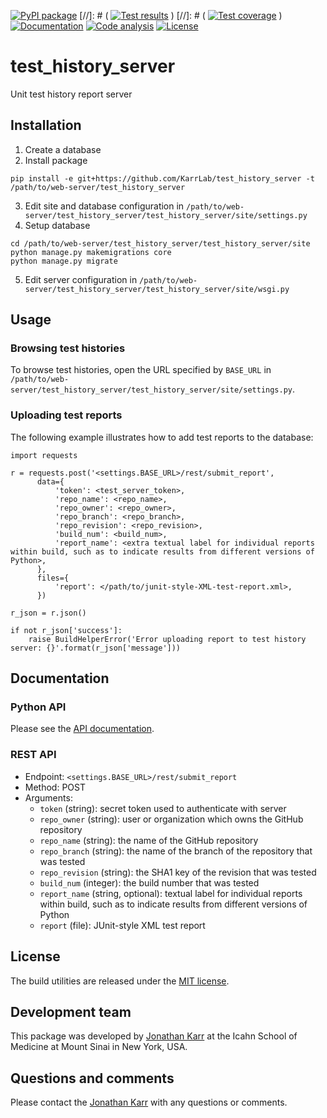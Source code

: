 [![PyPI package](https://img.shields.io/pypi/v/test_history_server.svg)](https://pypi.python.org/pypi/test_history_server)
[//]: # ( [![Test results](https://circleci.com/gh/KarrLab/test_history_server.svg?style=shield)](https://circleci.com/gh/KarrLab/test_history_server) )
[//]: # ( [![Test coverage](https://coveralls.io/repos/github/KarrLab/test_history_server/badge.svg)](https://coveralls.io/github/KarrLab/test_history_server) )
[![Documentation](https://readthedocs.org/projects/test-history-server/badge/?version=latest)](http://docs.karrlab.org/test_history_server)
[![Code analysis](https://api.codeclimate.com/v1/badges/4123f20b28d181e733de/maintainability)](https://codeclimate.com/github/KarrLab/test_history_server)
[![License](https://img.shields.io/github/license/KarrLab/test_history_server.svg)](LICENSE)

# test_history_server
Unit test history report server

## Installation
1. Create a database
2. Install package
  ```
  pip install -e git+https://github.com/KarrLab/test_history_server -t /path/to/web-server/test_history_server
  ```
3. Edit site and database configuration in `/path/to/web-server/test_history_server/test_history_server/site/settings.py`
4. Setup database
  ```
  cd /path/to/web-server/test_history_server/test_history_server/site
  python manage.py makemigrations core
  python manage.py migrate
  ```
5. Edit server configuration in `/path/to/web-server/test_history_server/test_history_server/site/wsgi.py`

## Usage

### Browsing test histories
To browse test histories, open the URL specified by `BASE_URL` in `/path/to/web-server/test_history_server/test_history_server/site/settings.py`.

### Uploading test reports
The following example illustrates how to add test reports to the database:
```
import requests

r = requests.post('<settings.BASE_URL>/rest/submit_report',
      data={
          'token': <test_server_token>,
          'repo_name': <repo_name>,
          'repo_owner': <repo_owner>,
          'repo_branch': <repo_branch>,
          'repo_revision': <repo_revision>,
          'build_num': <build_num>,
          'report_name': <extra textual label for individual reports within build, such as to indicate results from different versions of Python>,
      },
      files={
          'report': </path/to/junit-style-XML-test-report.xml>,
      })

r_json = r.json()

if not r_json['success']:
    raise BuildHelperError('Error uploading report to test history server: {}'.format(r_json['message']))
```

## Documentation

### Python API
Please see the [API documentation](http://docs.karrlab.org/test_history_server).

### REST API
* Endpoint: `<settings.BASE_URL>/rest/submit_report`
* Method: POST
* Arguments:
  * `token` (string): secret token used to authenticate with server
  * `repo_owner` (string): user or organization which owns the GitHub repository
  * `repo_name` (string): the name of the GitHub repository
  * `repo_branch` (string):  the name of the branch of the repository that was tested
  * `repo_revision` (string): the SHA1 key of the revision that was tested
  * `build_num` (integer): the build number that was tested
  * `report_name` (string, optional): textual label for individual reports within build, such as to indicate results from different versions of Python
  * `report` (file): JUnit-style XML test report

## License
The build utilities are released under the [MIT license](LICENSE).

## Development team
This package was developed by [Jonathan Karr](http://www.karrlab.org) at the Icahn School of Medicine at Mount Sinai in New York, USA.

## Questions and comments
Please contact the [Jonathan Karr](http://www.karrlab.org) with any questions or comments.
